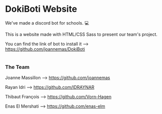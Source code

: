 # DokiBoti Website

We've made a discord bot for schools. 💻

This is a website made with HTML/CSS Sass to present our team's project.


You can find the link of bot to install it --> https://github.com/joannemas/DokiBoti <br /><br />



### The Team 

Joanne Massillon --> https://github.com/joannemas

Rayan Idri --> https://github.com/IDRAYNAR

Thibaut François --> https://github.com/Vorn-Hagen

Enas El Mershati --> https://github.com/enas-elm
